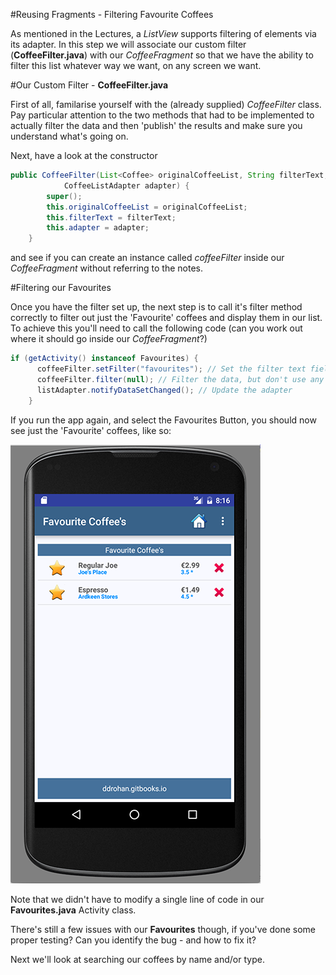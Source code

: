 #Reusing Fragments - Filtering Favourite Coffees

As mentioned in the Lectures, a <i>ListView</i> supports filtering of elements via its adapter. In this step we will associate our custom filter (<b>CoffeeFilter.java</b>) with our <i>CoffeeFragment</i> so that we have the ability to filter this list whatever way we want, on any screen we want.

#Our Custom Filter - <b>CoffeeFilter.java</b>

First of all, familarise yourself with the (already supplied) <i>CoffeeFilter</i> class. Pay particular attention to the two methods that had to be implemented to actually filter the data and then 'publish' the results and make sure you understand what's going on. 

Next, have a look at the constructor 

~~~java
public CoffeeFilter(List<Coffee> originalCoffeeList, String filterText,
			CoffeeListAdapter adapter) {
		super();
		this.originalCoffeeList = originalCoffeeList;
		this.filterText = filterText;
		this.adapter = adapter;
	}
~~~

and see if you can create an instance called <i>coffeeFilter</i> inside our <i>CoffeeFragment</i> without referring to the notes.

#Filtering our Favourites

Once you have the filter set up, the next step is to call it's filter method correctly to filter out just the 'Favourite' coffees and display them in our list. To achieve this you'll need to call the following code (can you work out where it should go inside our <i>CoffeeFragment</i>?)

~~~java
if (getActivity() instanceof Favourites) {
      coffeeFilter.setFilter("favourites"); // Set the filter text field from 'all' to 'favourites'
      coffeeFilter.filter(null); // Filter the data, but don't use any prefix
      listAdapter.notifyDataSetChanged(); // Update the adapter
    }
~~~

If you run the app again, and select the Favourites Button, you should now see just the 'Favourite' coffees, like so:

![](../img/lab0406.png)

Note that we didn't have to modify a single line of code in our <b>Favourites.java</b> Activity class.

There's still a few issues with our <b>Favourites</b> though, if you've done some proper testing? Can you identify the bug - and how to fix it?

Next we'll look at searching our coffees by name and/or type.

